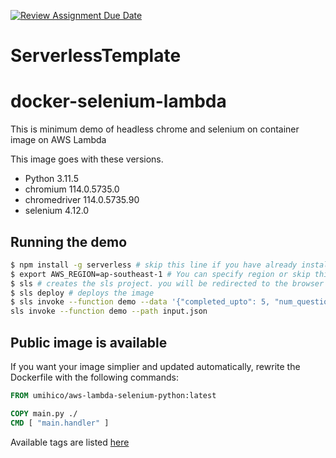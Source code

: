[![Review Assignment Due Date](https://classroom.github.com/assets/deadline-readme-button-24ddc0f5d75046c5622901739e7c5dd533143b0c8e959d652212380cedb1ea36.svg)](https://classroom.github.com/a/UxpU_KWG)
# ServerlessTemplate

# docker-selenium-lambda

This is minimum demo of headless chrome and selenium on container image on AWS Lambda

This image goes with these versions.
- Python 3.11.5
- chromium 114.0.5735.0
- chromedriver 114.0.5735.90
- selenium 4.12.0

## Running the demo

```bash
$ npm install -g serverless # skip this line if you have already installed Serverless Framework
$ export AWS_REGION=ap-southeast-1 # You can specify region or skip this line.
$ sls # creates the sls project. you will be redirected to the browser to key in your AWS credentials
$ sls deploy # deploys the image
$ sls invoke --function demo --data '{"completed_upto": 5, "num_questions": 3}' 
sls invoke --function demo --path input.json
```

## Public image is available
If you want your image simplier and updated automatically, rewrite the Dockerfile with the following commands:

```Dockerfile
FROM umihico/aws-lambda-selenium-python:latest

COPY main.py ./
CMD [ "main.handler" ]
```

Available tags are listed [here](https://hub.docker.com/r/umihico/aws-lambda-selenium-python/tags)
